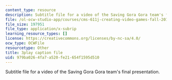 ```yaml
---
content_type: resource
description: Subtitle file for a video of the Saving Gora Gora team's final presentation.
file: /ol-ocw-studio-app/courses/cms-611j-creating-video-games-fall-2014/979ba0264fa7a520fe21654f1595d510_sKolTx6sxUo.srt
file_size: 197951
file_type: application/x-subrip
learning_resource_types: []
license: https://creativecommons.org/licenses/by-nc-sa/4.0/
ocw_type: OCWFile
resourcetype: Other
title: 3play caption file
uid: 979ba026-4fa7-a520-fe21-654f1595d510
---
```

Subtitle file for a video of the Saving Gora Gora team's final presentation.